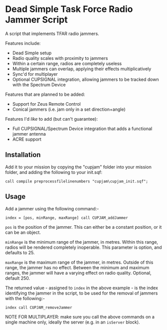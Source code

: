 # Dead Simple Task Force Radio Jammer Script

A script that implements TFAR radio jammers. 

Features include:
- Dead Simple setup
- Radio quality scales with proximity to jammers
- Within a certain range, radios are completely useless
- Multiple jammers can overlap, applying their effects multiplicatively
- Sync'd for multiplayer
- Optional CUPSIGNAL integration, allowing jammers to be tracked down with the Spectrum Device

Features that are planned to be added:
- Support for Zeus Remote Control
- Conical jammers (i.e. jam only in a set direction+angle)

Features I'd *like* to add (but can't guarantee):
- Full CUPSIGNAL/Spectrum Device integration that adds a functional jammer antenna
- ACRE support

## Installation

Add it to your mission by copying the "cupjam" folder into your mission folder, and adding the following to your init.sqf:

`call compile preprocessfilelinenumbers "cupjam\cupjam_init.sqf";`

## Usage

Add a jammer using the following command:- 

`index = [pos, minRange, maxRange] call CUPJAM_addJammer`

`pos` is the position of the jammer. This can either be a constant position, or it can be an object. 

`minRange` is the minimum range of the jammer, in metres. Within this range, radios will be rendered completely inoperable. This parameter is option, and defaults to 25. 

`maxRange` is the maximum range of the jammer, in metres. Outside of this range, the jammer has no effect. Between the minimum and maximum ranges, the jammer will have a varying effect on radio quality. Optional, default 250. 

The returned value - assigned to `index` in the above example - is the index identifying the jammer in the script, to be used for the removal of jammers with the following:-

`index call CUPJAM_removeJammer`

NOTE FOR MULTIPLAYER: make sure you call the above commands on a single machine only, ideally the server (e.g. in an `isServer` block). 